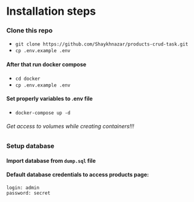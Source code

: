 # Installation steps

### Clone this repo
* `git clone https://github.com/Shaykhnazar/products-crud-task.git`
* `cp .env.example .env`

#### After that run docker compose
* `cd docker`
* `cp .env.example .env`
#### Set properly variables to .env file
* `docker-compose up -d`
###### Get access to volumes while creating containers!!!


### Setup database
#### Import database from `dump.sql` file

#### Default database credentials to access products page:
```
login: admin
password: secret
```